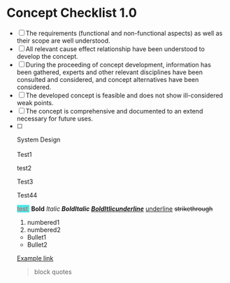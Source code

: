 # Concept Checklist 1.0

- [ ] The requirements (functional and non-functional aspects) as well as their scope are well understood.
- [ ] All relevant cause effect relationship have been understood to develop the concept.
- [ ] During the proceeding of concept development, information has been gathered, experts and other relevant disciplines have been consulted and considered, and concept alternatives have been considered.
- [ ] The developed concept is feasible and does not show ill-considered weak points.
- [ ] The concept is comprehensive and documented to an extend necessary for future uses.
- [ ] <p>System Design<br><br><span class="text-tiny">Test1</span></p><p><span class="text-small">test2</span></p><p><span class="text-big">Test3</span></p><p><span class="text-huge">Test44</span></p><p><span style="background-color:hsl(180, 75%, 60%);color:hsl(0, 75%, 60%);">test&nbsp;</span> <strong>Bold</strong><i> Italic<strong> BoldItalic <u>BoldItlicunderline</u></strong></i> <u>underline</u> <s>strikethrough</s></p><ol><li>numbered1</li><li>numbered2</li></ol><ul><li>Bullet1</li><li>Bullet2</li></ul><p><a target="_blank" href="http.example.com">Example link</a>&nbsp;</p><blockquote><p>block quotes</p></blockquote><p>&nbsp;</p><p>&nbsp;</p>
